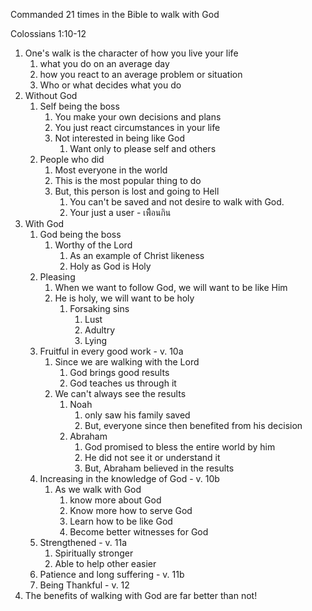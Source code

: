 Commanded 21 times in the Bible to walk with God

Colossians 1:10-12

1. One's walk is the character of how you live your life
    1. what you do on an average day
    2. how you react to an average problem or situation
    3. Who or what decides what you do
2. Without God
    1. Self being the boss
        1. You make your own decisions and plans
        2. You just react circumstances in your life
        3. Not interested in being like God
            1. Want only to please self and others
    2. People who did
        1. Most everyone in the world
        2. This is the most popular thing to do
        3. But, this person is lost and going to Hell
            1. You can't be saved and not desire to walk with God.
            2. Your just a user - เพืีอนกิน
3. With God
    1. God being the boss
        1. Worthy of the Lord
            1. As an example of Christ likeness
            2. Holy as God is Holy
    2. Pleasing
        1. When we want to follow God, we will want to be like Him
        2. He is holy, we will want to be holy
            1. Forsaking sins
                1. Lust
                2. Adultry
                3. Lying
    3. Fruitful in every good work - v. 10a
        1. Since we are walking with the Lord
            1. God brings good results
            2. God teaches us through it
        2. We can't always see the results
            1. Noah
                1. only saw his family saved
                2. But, everyone since then benefited from his decision
            2. Abraham
                1. God promised to bless the entire world by him
                2. He did not see it or understand it
                3. But, Abraham believed in the results
    4. Increasing in the knowledge of God - v. 10b
        1. As we walk with God
            1. know more about God
            2. Know more how to serve God
            3. Learn how to be like God
            4. Become better witnesses for God
    5. Strengthened - v. 11a
        1. Spiritually stronger
        2. Able to help other easier
    6. Patience and long suffering - v. 11b
    7. Being Thankful - v. 12
4. The benefits of walking with God are far better than not!